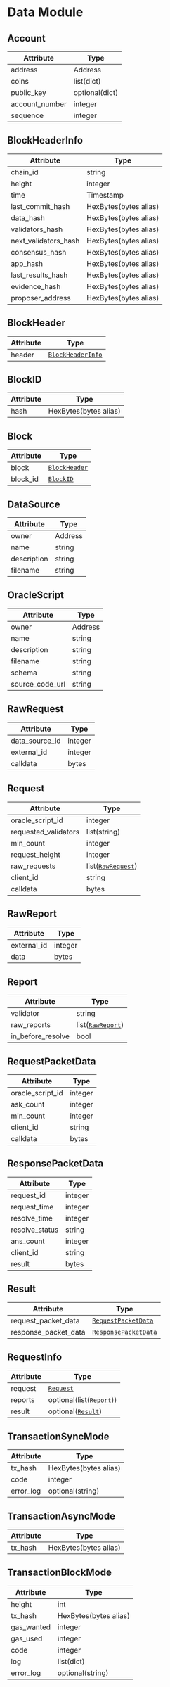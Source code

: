 # Data Module

## Account

| Attribute      | Type           |
| -------------- | -------------- |
| address        | Address        |
| coins          | list(dict)     |
| public_key     | optional(dict) |
| account_number | integer        |
| sequence       | integer        |

## BlockHeaderInfo

| Attribute            | Type                  |
| -------------------- | --------------------- |
| chain_id             | string                |
| height               | integer               |
| time                 | Timestamp             |
| last_commit_hash     | HexBytes(bytes alias) |
| data_hash            | HexBytes(bytes alias) |
| validators_hash      | HexBytes(bytes alias) |
| next_validators_hash | HexBytes(bytes alias) |
| consensus_hash       | HexBytes(bytes alias) |
| app_hash             | HexBytes(bytes alias) |
| last_results_hash    | HexBytes(bytes alias) |
| evidence_hash        | HexBytes(bytes alias) |
| proposer_address     | HexBytes(bytes alias) |

## BlockHeader

| Attribute | Type                                  |
| --------- | ------------------------------------- |
| header    | [`BlockHeaderInfo`](#blockheaderinfo) |

## BlockID

| Attribute | Type                  |
| --------- | --------------------- |
| hash      | HexBytes(bytes alias) |

## Block

| Attribute | Type                          |
| --------- | ----------------------------- |
| block     | [`BlockHeader`](#blockheader) |
| block_id  | [`BlockID`](#blockid)         |

## DataSource

| Attribute   | Type    |
| ----------- | ------- |
| owner       | Address |
| name        | string  |
| description | string  |
| filename    | string  |

## OracleScript

| Attribute       | Type    |
| --------------- | ------- |
| owner           | Address |
| name            | string  |
| description     | string  |
| filename        | string  |
| schema          | string  |
| source_code_url | string  |

## RawRequest

| Attribute      | Type    |
| -------------- | ------- |
| data_source_id | integer |
| external_id    | integer |
| calldata       | bytes   |

## Request

| Attribute            | Type                              |
| -------------------- | --------------------------------- |
| oracle_script_id     | integer                           |
| requested_validators | list(string)                      |
| min_count            | integer                           |
| request_height       | integer                           |
| raw_requests         | list([`RawRequest`](#rawrequest)) |
| client_id            | string                            |
| calldata             | bytes                             |

## RawReport

| Attribute   | Type    |
| ----------- | ------- |
| external_id | integer |
| data        | bytes   |

## Report

| Attribute         | Type                            |
| ----------------- | ------------------------------- |
| validator         | string                          |
| raw_reports       | list([`RawReport`](#rawreport)) |
| in_before_resolve | bool                            |

## RequestPacketData

| Attribute        | Type    |
| ---------------- | ------- |
| oracle_script_id | integer |
| ask_count        | integer |
| min_count        | integer |
| client_id        | string  |
| calldata         | bytes   |

## ResponsePacketData

| Attribute      | Type    |
| -------------- | ------- |
| request_id     | integer |
| request_time   | integer |
| resolve_time   | integer |
| resolve_status | string  |
| ans_count      | integer |
| client_id      | string  |
| result         | bytes   |

## Result

| Attribute            | Type                                        |
| -------------------- | ------------------------------------------- |
| request_packet_data  | [`RequestPacketData`](#requestpacketdata)   |
| response_packet_data | [`ResponsePacketData`](#responsepacketdata) |

## RequestInfo

| Attribute | Type                                |
| --------- | ----------------------------------- |
| request   | [`Request`](#request)               |
| reports   | optional(list([`Report`](#report))) |
| result    | optional([`Result`](#result))       |

## TransactionSyncMode

| Attribute | Type                  |
| --------- | --------------------- |
| tx_hash   | HexBytes(bytes alias) |
| code      | integer               |
| error_log | optional(string)      |

## TransactionAsyncMode

| Attribute | Type                  |
| --------- | --------------------- |
| tx_hash   | HexBytes(bytes alias) |

## TransactionBlockMode

| Attribute  | Type                  |
| ---------- | --------------------- |
| height     | int                   |
| tx_hash    | HexBytes(bytes alias) |
| gas_wanted | integer               |
| gas_used   | integer               |
| code       | integer               |
| log        | list(dict)            |
| error_log  | optional(string)      |
